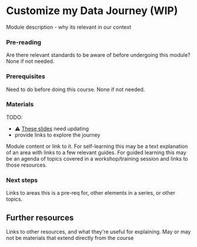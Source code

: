 Customize my Data Journey (WIP)
===========================

Module description - why its relevant in our context

### Pre-reading

Are there relevant standards to be aware of before undergoing this module? None if not needed.

### Prerequisites

Need to do before doing this course. None if not needed.

### Materials

TODO:
* :warning: [These slides](https://docs.google.com/presentation/d/1bXZw2rJTBa7spXVQNuA0lVQSN-2jZiz9khn6hJsvWwc/edit#slide=id.ge3df80403a_0_0) need updating
* provide links to explore the journey

Module content or link to it. For self-learning this may be a text explanation of an area with links to a few relevant guides. For guided learning this may be an agenda of topics covered in a workshop/training session and links to those resources.

### Next steps

Links to areas this is a pre-req for, other elements in a series, or other topics.

Further resources
----------------------------

Links to other resources, and what they're useful for explaining.
May or may not be materials that extend directly from the course
